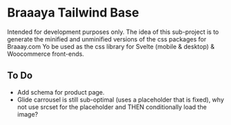 # Braaaya Tailwind Base

Intended for development purposes only.
The idea of this sub-project is to generate the minified and unminified versions of the css packages for Braaay.com
Yo be used as the css library for Svelte (mobile & desktop) & Woocommerce front-ends.

## To Do

-   Add schema for product page.
-   Glide carrousel is still sub-optimal (uses a placeholder that is fixed), why not use srcset for the placeholder and THEN conditionally load the image?

